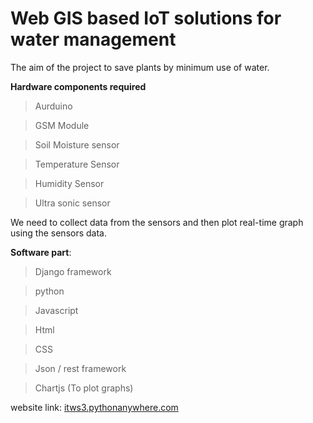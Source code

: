 # Web GIS based IoT solutions for water management
The aim of the project to save plants by minimum use of water. 


**Hardware components required**
 > Aurduino
 
 > GSM Module
 
 > Soil Moisture sensor
 
 > Temperature Sensor
 
 > Humidity Sensor
 
 > Ultra sonic sensor
 
We need to collect data from the sensors and then plot real-time graph using the sensors data.


**Software part**:
 > Django framework
 
 > python
 
 > Javascript
 
 > Html
 
 > CSS
 
 > Json / rest framework
 
 > Chartjs (To plot graphs)
 
website link:  <a href="http://itws3.pythonanywhere.com" target="_blank">itws3.pythonanywhere.com</a>

